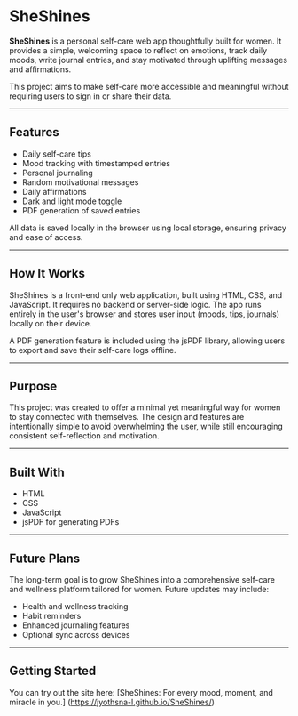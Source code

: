 # SheShines

**SheShines** is a personal self-care web app thoughtfully built for women. It provides a simple, welcoming space to reflect on emotions, track daily moods, write journal entries, and stay motivated through uplifting messages and affirmations.

This project aims to make self-care more accessible and meaningful without requiring users to sign in or share their data.

---

## Features

- Daily self-care tips  
- Mood tracking with timestamped entries  
- Personal journaling  
- Random motivational messages  
- Daily affirmations  
- Dark and light mode toggle  
- PDF generation of saved entries  

All data is saved locally in the browser using local storage, ensuring privacy and ease of access.

---

## How It Works

SheShines is a front-end only web application, built using HTML, CSS, and JavaScript. It requires no backend or server-side logic. The app runs entirely in the user's browser and stores user input (moods, tips, journals) locally on their device.

A PDF generation feature is included using the jsPDF library, allowing users to export and save their self-care logs offline.

---

## Purpose

This project was created to offer a minimal yet meaningful way for women to stay connected with themselves. The design and features are intentionally simple to avoid overwhelming the user, while still encouraging consistent self-reflection and motivation.

---

## Built With

- HTML  
- CSS  
- JavaScript  
- jsPDF for generating PDFs

---

## Future Plans

The long-term goal is to grow SheShines into a comprehensive self-care and wellness platform tailored for women. Future updates may include:

- Health and wellness tracking  
- Habit reminders  
- Enhanced journaling features  
- Optional sync across devices  

---

## Getting Started

You can try out the site here: [SheShines: For every mood, moment, and miracle in you.] (https://jyothsna-l.github.io/SheShines/)
